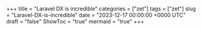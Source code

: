 +++
title = "Laravel DX is incredible"
categories = ["zet"]
tags = ["zet"]
slug = "Laravel-DX-is-incredible"
date = "2023-12-17 00:00:00 +0000 UTC"
draft = "false"
ShowToc = "true"
mermaid = "true"
+++

